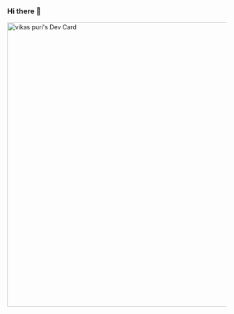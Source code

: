 ### Hi there 👋

<a href="https://app.daily.dev/vikaspuri"><img src="https://api.daily.dev/devcards/v2/NuAV37BWQ8W71v9mYcGR5.png?r=tm0&type=wide" width="652" alt="vikas puri's Dev Card"/></a>

<!--
**Vikas-squarebox/Vikas-squarebox** is a ✨ _special_ ✨ repository because its `README.md` (this file) appears on your GitHub profile.

Here are some ideas to get you started:

- 🔭 I’m currently working on ...
- 🌱 I’m currently learning ...
- 👯 I’m looking to collaborate on ...
- 🤔 I’m looking for help with ...
- 💬 Ask me about ...
- 📫 How to reach me: ...
- 😄 Pronouns: ...
- ⚡ Fun fact: ...
-->
